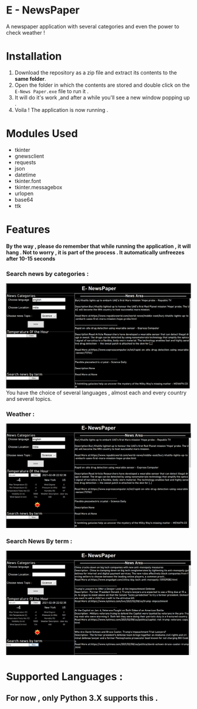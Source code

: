 # E - NewsPaper 
A newspaper application with several categories and even the power to check weather ! 

# Installation
1. Download the repository as a zip file and extract its contents to the <b>same folder</b>.
2. Open the folder in which the contents are stored and double click on the `E-News Paper.exe` file to run it . 
3. It will do it's work ,and after a while you'll see a new window popping up . 
4. Voila ! The application is now running . 

# Modules Used
* tkinter 
* gnewsclient 
* requests 
* json
* datetime 
* tkinter.font  
* tkinter.messagebox 
* urlopen 
* base64 
* ttk

# Features
#### By the way , please do remember that while running the application , it will hang . Not to worry , it is part of the process . It automatically unfreezes after 10-15 seconds
### Search news by categories : 
<img src ="https://github.com/jusspatel/News/blob/main/Screenshot%20(194).png">
You have the choice of several languages , almost each and every country and several topics. 

### Weather :
<img src = "https://github.com/jusspatel/News/blob/main/Screenshot%20(195).png">

### Search News By term : 
<img src = "https://github.com/jusspatel/News/blob/main/Screenshot%20(196).png">

# Supported Languages :
## For now , only Python 3.X supports this . 
